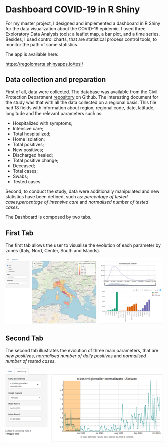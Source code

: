 # Dashboard COVID-19 in R Shiny

For my master project, I designed and implemented a dashboard in R Shiny for the data visualization about the COVID-19 epidemic. 
I used three Exploratory Data Analysis tools: a leaflet map, a bar plot, and a time series. Besides, I used control charts, that are statistical process control tools, to monitor the path of some statistics.

The app is available here:

https://regolomarta.shinyapps.io/tesi/

## Data collection and preparation

First of all, data were collected. The database was available from the Civil Protection Department [repository](https://github.com/pcm-dpc/COVID-19) on Github.
The interesting document for the study was that with all the data collected on a regional basis.
This file had 18 fields with information about region, regional code, date, latitude, longitude and the relevant parameters such as:
* Hospitalized with symptoms;
* Intensive care;
* Total hospitalized;
* Home isolation;
* Total positives;
* New positives;
* Discharged healed;
* Total positive change;
* Deceased;
* Total cases;
* Swabs;
* Tested cases.

Second, to conduct the study, data were additionally manipulated and new statistics have been defined, such as: *percentage of tested cases*,*percentage of intensive care* and *normalised number of tested cases*.

The Dashboard is composed by two tabs. 

## First Tab

The first tab allows the user to visualise the evolution of each parameter by zones (Italy, Nord, Center, South and Islands).

![Test](https://github.com/martaregolo/Shiny_App_Covid-19/blob/master/overall.PNG)

## Second Tab
The second tab illustrates the evolution of three main parameters, that are *new positives*, *normalised number of daily positives* and *normalised number of tested cases*. 

![Test](https://github.com/martaregolo/Shiny_App_Covid-19/blob/master/tab2.PNG)
